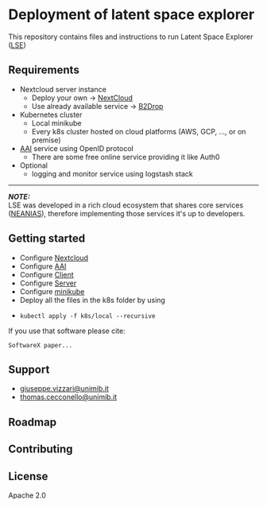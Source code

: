 # Deployment of latent space explorer

This repository contains files and instructions to run Latent Space Explorer ([LSE](https://lse.neanias.eu))

## Requirements
- Nextcloud server instance
  - Deploy your own -> [NextCloud](https://nextcloud.com/)
  - Use already available service -> [B2Drop](https://marketplace.eosc-portal.eu/services/b2drop)
- Kubernetes cluster
  - Local minikube
  - Every k8s cluster hosted on cloud platforms (AWS, GCP, ..., or on premise)
- [AAI](https://docs.neanias.eu/projects/aai-service/en/latest/) service using OpenID protocol
  - There are some free online service providing it like Auth0
- Optional
  - logging and monitor service using logstash stack

---
**_NOTE:_** <br/>
LSE was developed in a rich cloud ecosystem that shares core services ([NEANIAS](https://docs.neanias.eu/en/latest/)), therefore implementing those services it's up to developers.
## Getting started
- Configure [Nextcloud](docs/config_Nextcloud.md)
- Configure [AAI](docs/config_AAI.md)
- Configure [Client](docs/config_client.md)
- Configure [Server](docs/config_server.md)
- Configure [minikube](docs/config_minikube.md)
- Deploy all the files in the k8s folder by using
- ```
  kubectl apply -f k8s/local --recursive
  ```

If you use that software please cite:
```
SoftwareX paper...
```
## Support
- giuseppe.vizzari@unimib.it
- thomas.cecconello@unimib.it

## Roadmap


## Contributing

## License
Apache 2.0

